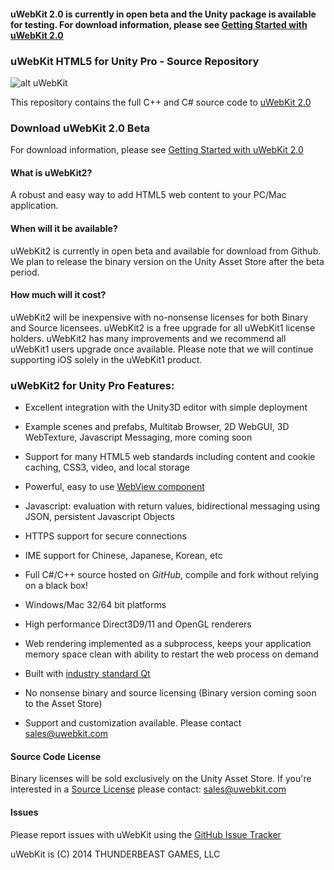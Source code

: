 

#### uWebKit 2.0 is currently in open beta and the Unity package is available for testing.  For download information, please see [Getting Started with uWebKit 2.0](https://github.com/uWebKit/uWebKit/wiki/Getting-Started-with-uWebKit-2.0)


### uWebKit HTML5 for Unity Pro - Source Repository

![alt uWebKit](http://www.uwebkit.com/static/downloads/uwebkit/uWebKit_FeaturePage.jpg)

This repository contains the full C++ and C# source code to [uWebKit 2.0](http://www.uWebKit.com) 

### Download uWebKit 2.0 Beta 

For download information, please see [Getting Started with uWebKit 2.0](https://github.com/uWebKit/uWebKit/wiki/Getting-Started-with-uWebKit-2.0)

#### What is uWebKit2?

A robust and easy way to add HTML5 web content to your PC/Mac application.

#### When will it be available?

uWebKit2 is currently in open beta and available for download from Github.  We plan to release the binary version on the Unity Asset Store after the beta period.

#### How much will it cost?

uWebKit2 will be inexpensive with no-nonsense licenses for both Binary and Source licensees.  uWebKit2 is a free upgrade for all uWebKit1 license holders.  uWebKit2 has many improvements and we recommend all uWebKit1 users upgrade once available.  Please note that we will continue supporting iOS solely in the uWebKit1 product.

### uWebKit2 for Unity Pro Features:

+ Excellent integration with the Unity3D editor with simple deployment   

+ Example scenes and prefabs, Multitab Browser, 2D WebGUI, 3D WebTexture, Javascript Messaging, more coming soon

+ Support for many HTML5 web standards including content and cookie caching, CSS3, video, and local storage

+ Powerful, easy to use [WebView component](https://github.com/uWebKit/uWebKit/blob/uWebKit2-Beta/uWebKit/Assets/uWebKit/UWKWebView.cs)

+ Javascript: evaluation with return values, bidirectional messaging using JSON, persistent Javascript Objects

+ HTTPS support for secure connections

+ IME support for Chinese, Japanese, Korean, etc

+ Full C#/C++ source hosted on *GitHub*, compile and fork without relying on a black box!

+ Windows/Mac 32/64 bit platforms

+ High performance Direct3D9/11 and OpenGL renderers

+ Web rendering implemented as a subprocess, keeps your application memory space clean with ability to restart the web process on demand  

+ Built with [industry standard Qt](http://qt.digia.com/Qt-in-Use)

+ No nonsense binary and source licensing (Binary version coming soon to the Asset Store)

+ Support and customization available.  Please contact sales@uwebkit.com


#### Source Code License

Binary licenses will be sold exclusively on the Unity Asset Store.  If you're interested in a [Source License](https://github.com/uWebKit/uWebKit/blob/uWebKit2-Beta/UWEBKIT_LICENSE_SOURCE.txt) please contact: sales@uwebkit.com   

#### Issues

Please report issues with uWebKit using the [GitHub Issue Tracker](https://github.com/uWebKit/uWebKit/issues)

uWebKit is (C) 2014 THUNDERBEAST GAMES, LLC



